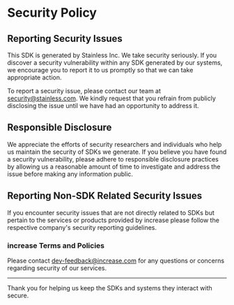 # Security Policy

## Reporting Security Issues

This SDK is generated by Stainless Inc. We take security seriously. If you discover a security
vulnerability within any SDK generated by our systems, we encourage you to report it to us promptly so
that we can take appropriate action.

To report a security issue, please contact our team at security@stainless.com. We kindly request that
you refrain from publicly disclosing the issue until we have had an opportunity to address it.

## Responsible Disclosure

We appreciate the efforts of security researchers and individuals who help us maintain the security of
SDKs we generate. If you believe you have found a security vulnerability, please adhere to responsible
disclosure practices by allowing us a reasonable amount of time to investigate and address the issue
before making any information public.

## Reporting Non-SDK Related Security Issues

If you encounter security issues that are not directly related to SDKs but pertain to the services
or products provided by increase please follow the respective company's security reporting guidelines.

### increase Terms and Policies

Please contact dev-feedback@increase.com for any questions or concerns regarding security of our services.

---

Thank you for helping us keep the SDKs and systems they interact with secure.

